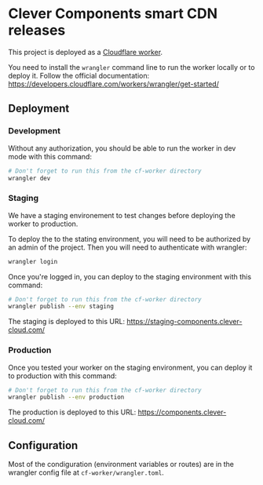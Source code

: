 # Clever Components smart CDN releases

This project is deployed as a [Cloudflare worker](https://workers.cloudflare.com/).

You need to install the `wrangler` command line to run the worker locally or to deploy it.
Follow the official documentation: https://developers.cloudflare.com/workers/wrangler/get-started/

## Deployment

### Development

Without any authorization, you should be able to run the worker in dev mode with this command:

```bash
# Don't forget to run this from the cf-worker directory
wrangler dev
```

### Staging

We have a staging environement to test changes before deploying the worker to production.

To deploy the to the stating environment, you will need to be authorized by an admin of the project.
Then you will need to authenticate with wrangler:

```bash
wrangler login
```

Once you're logged in, you can deploy to the staging environment with this command:

```bash
# Don't forget to run this from the cf-worker directory
wrangler publish --env staging
```

The staging is deployed to this URL: https://staging-components.clever-cloud.com/

### Production

Once you tested your worker on the staging environment, you can deploy it to production with this command:

```bash
# Don't forget to run this from the cf-worker directory
wrangler publish --env production
```

The production is deployed to this URL: https://components.clever-cloud.com/

## Configuration

Most of the condiguration (environment variables or routes) are in the wrangler config file at `cf-worker/wrangler.toml`.

